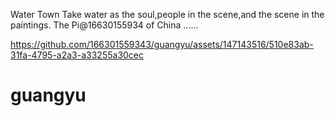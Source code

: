 Water Town
Take water as the soul,people in the scene,and the scene in the paintings.
The Pi@16630155934 of China
......

https://github.com/166301559343/guangyu/assets/147143516/510e83ab-31fa-4795-a2a3-a33255a30cec

# guangyu
